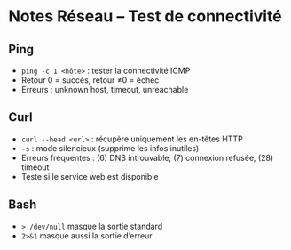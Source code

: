 # Notes Réseau – Test de connectivité

## Ping
- `ping -c 1 <hôte>` : tester la connectivité ICMP
- Retour 0 = succès, retour ≠0 = échec
- Erreurs : unknown host, timeout, unreachable

## Curl
- `curl --head <url>` : récupère uniquement les en-têtes HTTP
- `-s` : mode silencieux (supprime les infos inutiles)
- Erreurs fréquentes : (6) DNS introuvable, (7) connexion refusée, (28) timeout
- Teste si le service web est disponible

## Bash
- `> /dev/null` masque la sortie standard
- `2>&1` masque aussi la sortie d’erreur
